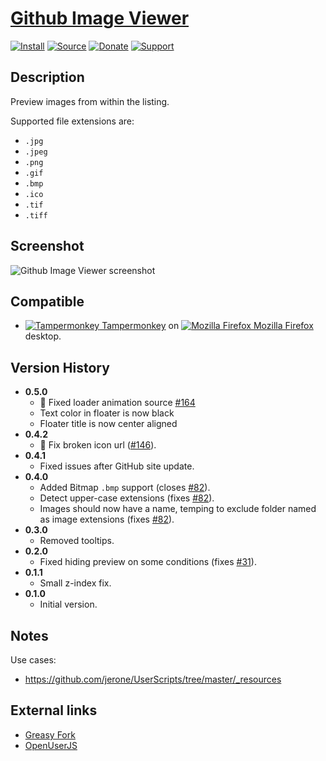 # [Github Image Viewer](https://github.com/jerone/UserScripts/tree/master/Github_Image_Viewer)

[![Install](https://raw.github.com/jerone/UserScripts/master/_resources/Install-button.png)](https://github.com/jerone/UserScripts/raw/master/Github_Image_Viewer/Github_Image_Viewer.user.js)
[![Source](https://raw.github.com/jerone/UserScripts/master/_resources/Source-button.png)](https://github.com/jerone/UserScripts/blob/master/Github_Image_Viewer/Github_Image_Viewer.user.js)
[![Donate](https://raw.github.com/jerone/UserScripts/master/_resources/Donate-button.png)](https://www.paypal.com/cgi-bin/webscr?cmd=_s-xclick&hosted_button_id=VCYMHWQ7ZMBKW)
[![Support](https://raw.github.com/jerone/UserScripts/master/_resources/Support-button.png)](https://github.com/jerone/UserScripts/issues)

## Description

Preview images from within the listing.

Supported file extensions are:

-   `.jpg`
-   `.jpeg`
-   `.png`
-   `.gif`
-   `.bmp`
-   `.ico`
-   `.tif`
-   `.tiff`

## Screenshot

![Github Image Viewer screenshot](https://github.com/jerone/UserScripts/raw/master/Github_Image_Viewer/screenshot.jpg)

## Compatible

-   [![Tampermonkey](https://raw.github.com/jerone/UserScripts/master/_resources/Tampermonkey.png) Tampermonkey](https://addons.mozilla.org/firefox/addon/tampermonkey/) on [![Mozilla Firefox](https://raw.github.com/jerone/UserScripts/master/_resources/Firefox.png) Mozilla Firefox](http://www.mozilla.org/en-US/firefox/fx/#desktop) desktop.

## Version History

-   **0.5.0**
    -   :bug: Fixed loader animation source [#164](https://github.com/jerone/UserScripts/pull/164)
    -   Text color in floater is now black
    -   Floater title is now center aligned
-   **0.4.2**
    -   🐛 Fix broken icon url ([#146](https://github.com/jerone/UserScripts/pull/146)).
-   **0.4.1**
    -   Fixed issues after GitHub site update.
-   **0.4.0**
    -   Added Bitmap `.bmp` support (closes [#82](https://github.com/jerone/UserScripts/issues/82)).
    -   Detect upper-case extensions (fixes [#82](https://github.com/jerone/UserScripts/issues/82)).
    -   Images should now have a name, temping to exclude folder named as image extensions (fixes [#82](https://github.com/jerone/UserScripts/issues/82)).
-   **0.3.0**
    -   Removed tooltips.
-   **0.2.0**
    -   Fixed hiding preview on some conditions (fixes [#31](https://github.com/jerone/UserScripts/issues/31)).
-   **0.1.1**
    -   Small z-index fix.
-   **0.1.0**
    -   Initial version.

## Notes

Use cases:

-   <https://github.com/jerone/UserScripts/tree/master/_resources>

## External links

-   [Greasy Fork](https://greasyfork.org/scripts/6262-github-image-viewer)
-   [OpenUserJS](https://openuserjs.org/scripts/jerone/Github_Image_Viewer)
